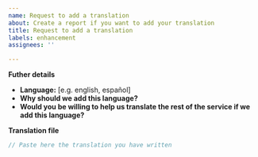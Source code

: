 ```yaml
---
name: Request to add a translation
about: Create a report if you want to add your translation
title: Request to add a translation
labels: enhancement
assignees: ''

---
```


**Futher details**
- **Language:** [e.g. english, español]
- **Why should we add this language?**
- **Would you be willing to help us translate the rest of the service if we add this language?**

**Translation file**
```js
// Paste here the translation you have written
```

